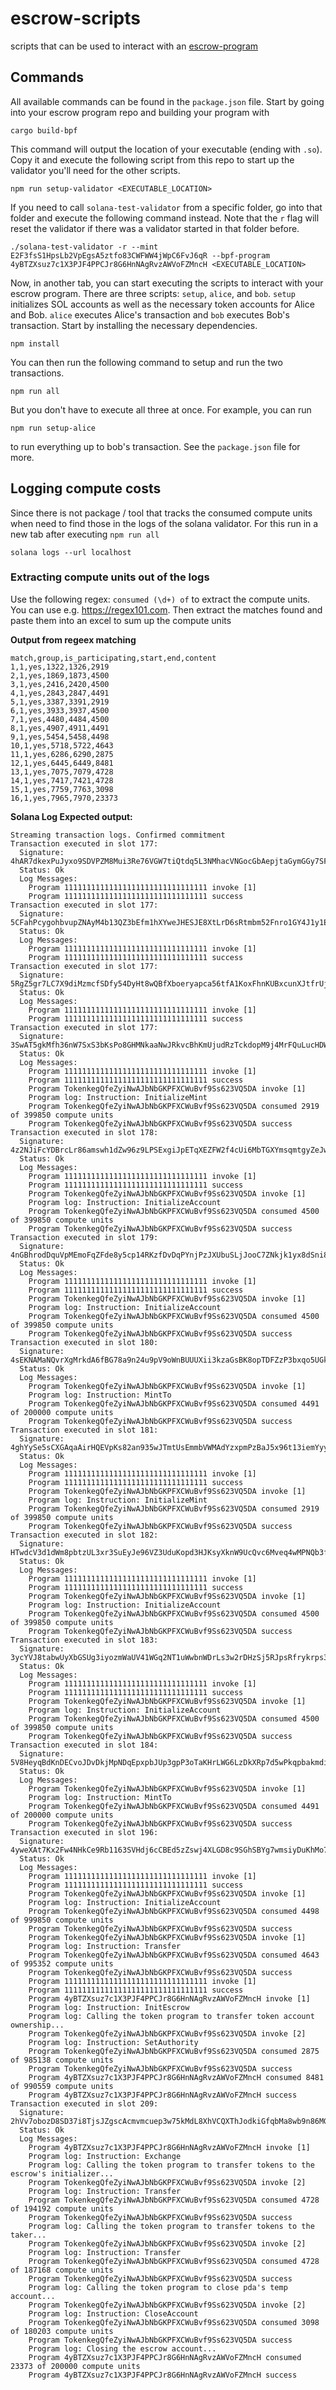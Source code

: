 # escrow-scripts

scripts that can be used to interact with an [escrow-program](https://github.com/paul-schaaf/solana-escrow)


## Commands

All available commands can be found in the `package.json` file. Start by going into your escrow program repo and building your program with
```
cargo build-bpf
```
This command will output the location of your executable (ending with `.so`). Copy it and execute the following script from this repo to start up the validator you'll need for the other scripts.
```
npm run setup-validator <EXECUTABLE_LOCATION>
```

If you need to call `solana-test-validator` from a specific folder, go into that folder and execute the following command instead. Note that the `r` flag will reset the validator if there was a validator started in that folder before.
```
./solana-test-validator -r --mint E2F3fsS1HpsLb2VpEgsA5ztfo83CWFWW4jWpC6FvJ6qR --bpf-program 4yBTZXsuz7c1X3PJF4PPCJr8G6HnNAgRvzAWVoFZMncH <EXECUTABLE_LOCATION>
```

Now, in another tab, you can start executing the scripts to interact with your escrow program. There are three scripts: `setup`, `alice`, and `bob`. `setup` initializes SOL accounts as well as the necessary token accounts for Alice and Bob. `alice` executes Alice's transaction and `bob` executes Bob's transaction. Start by installing the necessary dependencies.
```
npm install
```

You can then run the following command to setup and run the two transactions.
```
npm run all
```
But you don't have to execute all three at once. For example, you can run
```
npm run setup-alice
```
to run everything up to bob's transaction. See the `package.json` file for more.



## Logging compute costs
Since there is not package / tool that tracks the consumed compute units when need to find those in the logs of the solana validator.
For this run in a new tab after executing `npm run all`
```
solana logs --url localhost
```

### Extracting compute units out of the logs
Use the following regex: `consumed (\d+) of` to extract the compute units.
You can use e.g. https://regex101.com. Then extract the matches found and paste them into an excel to sum up the compute units

**Output from regeex matching**
```
match,group,is_participating,start,end,content
1,1,yes,1322,1326,2919
2,1,yes,1869,1873,4500
3,1,yes,2416,2420,4500
4,1,yes,2843,2847,4491
5,1,yes,3387,3391,2919
6,1,yes,3933,3937,4500
7,1,yes,4480,4484,4500
8,1,yes,4907,4911,4491
9,1,yes,5454,5458,4498
10,1,yes,5718,5722,4643
11,1,yes,6286,6290,2875
12,1,yes,6445,6449,8481
13,1,yes,7075,7079,4728
14,1,yes,7417,7421,4728
15,1,yes,7759,7763,3098
16,1,yes,7965,7970,23373
```


**Solana Log Expected output:**

```
Streaming transaction logs. Confirmed commitment
Transaction executed in slot 177:
  Signature: 4hAR7dkexPuJyxo9SDVPZM8Mui3Re76VGW7tiQtdq5L3NMhacVNGocGbAepjtaGymGGy7SFwa3QZsAQaZuhp2ZGF
  Status: Ok
  Log Messages:
    Program 11111111111111111111111111111111 invoke [1]
    Program 11111111111111111111111111111111 success
Transaction executed in slot 177:
  Signature: 5CFahPcygohbvupZNAyM4b13QZ3bEfm1hXYweJHESJE8XtLrD6sRtmbm52Fnro1GY4J1y1EmsRHxCo6YQhQ5vybC
  Status: Ok
  Log Messages:
    Program 11111111111111111111111111111111 invoke [1]
    Program 11111111111111111111111111111111 success
Transaction executed in slot 177:
  Signature: 5RgZ5gr7LC7X9diMzmcfSDfy54DyHt8wQBfXboeryapca56tfA1KoxFhnKUBxcunXJtfrUj9Yt1vZGDbJkgBykzE
  Status: Ok
  Log Messages:
    Program 11111111111111111111111111111111 invoke [1]
    Program 11111111111111111111111111111111 success
Transaction executed in slot 177:
  Signature: 3SwAT5gkMfh36nW7SxS3bKsPo8GHMNkaaNwJRkvcBhKmUjudRzTckdopM9j4MrFQuLucHDWhgvhx11mBneudAZ3n
  Status: Ok
  Log Messages:
    Program 11111111111111111111111111111111 invoke [1]
    Program 11111111111111111111111111111111 success
    Program TokenkegQfeZyiNwAJbNbGKPFXCWuBvf9Ss623VQ5DA invoke [1]
    Program log: Instruction: InitializeMint
    Program TokenkegQfeZyiNwAJbNbGKPFXCWuBvf9Ss623VQ5DA consumed 2919 of 399850 compute units
    Program TokenkegQfeZyiNwAJbNbGKPFXCWuBvf9Ss623VQ5DA success
Transaction executed in slot 178:
  Signature: 4z2NJiFcYDBrcLr86amswh1dZw96z9LPSExgiJpETqXEZFW2f4cUi6MbTGXYmsqmtgyZeJw9QCVcNSUsjz2WJFb1
  Status: Ok
  Log Messages:
    Program 11111111111111111111111111111111 invoke [1]
    Program 11111111111111111111111111111111 success
    Program TokenkegQfeZyiNwAJbNbGKPFXCWuBvf9Ss623VQ5DA invoke [1]
    Program log: Instruction: InitializeAccount
    Program TokenkegQfeZyiNwAJbNbGKPFXCWuBvf9Ss623VQ5DA consumed 4500 of 399850 compute units
    Program TokenkegQfeZyiNwAJbNbGKPFXCWuBvf9Ss623VQ5DA success
Transaction executed in slot 179:
  Signature: 4nGBhrodDquVpMEmoFqZFde8y5cp14RKzfDvDqPYnjPzJXUbuSLjJooC7ZNkjk1yx8dSni8Q4XZJ8oTjfNnMv1U6
  Status: Ok
  Log Messages:
    Program 11111111111111111111111111111111 invoke [1]
    Program 11111111111111111111111111111111 success
    Program TokenkegQfeZyiNwAJbNbGKPFXCWuBvf9Ss623VQ5DA invoke [1]
    Program log: Instruction: InitializeAccount
    Program TokenkegQfeZyiNwAJbNbGKPFXCWuBvf9Ss623VQ5DA consumed 4500 of 399850 compute units
    Program TokenkegQfeZyiNwAJbNbGKPFXCWuBvf9Ss623VQ5DA success
Transaction executed in slot 180:
  Signature: 4sEKNAMaNQvrXgMrkdA6fBG78a9n24u9pV9oWnBUUUXii3kzaGsBK8opTDFZzP3bxqo5UGkR7ySySbMHq41Kvcug
  Status: Ok
  Log Messages:
    Program TokenkegQfeZyiNwAJbNbGKPFXCWuBvf9Ss623VQ5DA invoke [1]
    Program log: Instruction: MintTo
    Program TokenkegQfeZyiNwAJbNbGKPFXCWuBvf9Ss623VQ5DA consumed 4491 of 200000 compute units
    Program TokenkegQfeZyiNwAJbNbGKPFXCWuBvf9Ss623VQ5DA success
Transaction executed in slot 181:
  Signature: 4ghYySe5sCXGAqaAirHQEVpKs82an935wJTmtUsEmmbVWMAdYzxpmPzBaJ5x96t13iemYyyZNzJvAy76adHi5ERM
  Status: Ok
  Log Messages:
    Program 11111111111111111111111111111111 invoke [1]
    Program 11111111111111111111111111111111 success
    Program TokenkegQfeZyiNwAJbNbGKPFXCWuBvf9Ss623VQ5DA invoke [1]
    Program log: Instruction: InitializeMint
    Program TokenkegQfeZyiNwAJbNbGKPFXCWuBvf9Ss623VQ5DA consumed 2919 of 399850 compute units
    Program TokenkegQfeZyiNwAJbNbGKPFXCWuBvf9Ss623VQ5DA success
Transaction executed in slot 182:
  Signature: HTwdcV3d1dWm8pbtzUL3xr3SuEyJe96VZ3UduKopd3HJKsyXknW9UcQvc6Mveq4wMPNQb3fseaSYTT31PxRvMej
  Status: Ok
  Log Messages:
    Program 11111111111111111111111111111111 invoke [1]
    Program 11111111111111111111111111111111 success
    Program TokenkegQfeZyiNwAJbNbGKPFXCWuBvf9Ss623VQ5DA invoke [1]
    Program log: Instruction: InitializeAccount
    Program TokenkegQfeZyiNwAJbNbGKPFXCWuBvf9Ss623VQ5DA consumed 4500 of 399850 compute units
    Program TokenkegQfeZyiNwAJbNbGKPFXCWuBvf9Ss623VQ5DA success
Transaction executed in slot 183:
  Signature: 3ycYVJ8tabwUyXbGSUg3iyozmWaUV41WGq2NT1uWwbnWDrLs3w2rDHzSj5RJpsRfrykrps3spttizUq2N4RsTs7z
  Status: Ok
  Log Messages:
    Program 11111111111111111111111111111111 invoke [1]
    Program 11111111111111111111111111111111 success
    Program TokenkegQfeZyiNwAJbNbGKPFXCWuBvf9Ss623VQ5DA invoke [1]
    Program log: Instruction: InitializeAccount
    Program TokenkegQfeZyiNwAJbNbGKPFXCWuBvf9Ss623VQ5DA consumed 4500 of 399850 compute units
    Program TokenkegQfeZyiNwAJbNbGKPFXCWuBvf9Ss623VQ5DA success
Transaction executed in slot 184:
  Signature: 5V8HeyqBdKnDECvoJDvDkjMpNDqEpxpbJUp3gpP3oTaKHrLWG6LzDkXRp7d5wPkqpbakmdisyBdBa73q6keXdxG9
  Status: Ok
  Log Messages:
    Program TokenkegQfeZyiNwAJbNbGKPFXCWuBvf9Ss623VQ5DA invoke [1]
    Program log: Instruction: MintTo
    Program TokenkegQfeZyiNwAJbNbGKPFXCWuBvf9Ss623VQ5DA consumed 4491 of 200000 compute units
    Program TokenkegQfeZyiNwAJbNbGKPFXCWuBvf9Ss623VQ5DA success
Transaction executed in slot 196:
  Signature: 4yweXAt7Kx2Fw4NHkCe9Rb1163SVHdj6cCBEd5zZswj4XLGD8c9SGhSBYg7wmsiyDuKhMo7bRG3NBCJFbxUSWf5N
  Status: Ok
  Log Messages:
    Program 11111111111111111111111111111111 invoke [1]
    Program 11111111111111111111111111111111 success
    Program TokenkegQfeZyiNwAJbNbGKPFXCWuBvf9Ss623VQ5DA invoke [1]
    Program log: Instruction: InitializeAccount
    Program TokenkegQfeZyiNwAJbNbGKPFXCWuBvf9Ss623VQ5DA consumed 4498 of 999850 compute units
    Program TokenkegQfeZyiNwAJbNbGKPFXCWuBvf9Ss623VQ5DA success
    Program TokenkegQfeZyiNwAJbNbGKPFXCWuBvf9Ss623VQ5DA invoke [1]
    Program log: Instruction: Transfer
    Program TokenkegQfeZyiNwAJbNbGKPFXCWuBvf9Ss623VQ5DA consumed 4643 of 995352 compute units
    Program TokenkegQfeZyiNwAJbNbGKPFXCWuBvf9Ss623VQ5DA success
    Program 11111111111111111111111111111111 invoke [1]
    Program 11111111111111111111111111111111 success
    Program 4yBTZXsuz7c1X3PJF4PPCJr8G6HnNAgRvzAWVoFZMncH invoke [1]
    Program log: Instruction: InitEscrow
    Program log: Calling the token program to transfer token account ownership...
    Program TokenkegQfeZyiNwAJbNbGKPFXCWuBvf9Ss623VQ5DA invoke [2]
    Program log: Instruction: SetAuthority
    Program TokenkegQfeZyiNwAJbNbGKPFXCWuBvf9Ss623VQ5DA consumed 2875 of 985138 compute units
    Program TokenkegQfeZyiNwAJbNbGKPFXCWuBvf9Ss623VQ5DA success
    Program 4yBTZXsuz7c1X3PJF4PPCJr8G6HnNAgRvzAWVoFZMncH consumed 8481 of 990559 compute units
    Program 4yBTZXsuz7c1X3PJF4PPCJr8G6HnNAgRvzAWVoFZMncH success
Transaction executed in slot 209:
  Signature: 2hVv7obozD8SD37i8TjsJZgscAcmvmcuep3w75kMdL8XhVCQXThJodkiGfqbMa8wb9n86MGiGgssinNRyqvbnYFt
  Status: Ok
  Log Messages:
    Program 4yBTZXsuz7c1X3PJF4PPCJr8G6HnNAgRvzAWVoFZMncH invoke [1]
    Program log: Instruction: Exchange
    Program log: Calling the token program to transfer tokens to the escrow's initializer...
    Program TokenkegQfeZyiNwAJbNbGKPFXCWuBvf9Ss623VQ5DA invoke [2]
    Program log: Instruction: Transfer
    Program TokenkegQfeZyiNwAJbNbGKPFXCWuBvf9Ss623VQ5DA consumed 4728 of 194192 compute units
    Program TokenkegQfeZyiNwAJbNbGKPFXCWuBvf9Ss623VQ5DA success
    Program log: Calling the token program to transfer tokens to the taker...
    Program TokenkegQfeZyiNwAJbNbGKPFXCWuBvf9Ss623VQ5DA invoke [2]
    Program log: Instruction: Transfer
    Program TokenkegQfeZyiNwAJbNbGKPFXCWuBvf9Ss623VQ5DA consumed 4728 of 187168 compute units
    Program TokenkegQfeZyiNwAJbNbGKPFXCWuBvf9Ss623VQ5DA success
    Program log: Calling the token program to close pda's temp account...
    Program TokenkegQfeZyiNwAJbNbGKPFXCWuBvf9Ss623VQ5DA invoke [2]
    Program log: Instruction: CloseAccount
    Program TokenkegQfeZyiNwAJbNbGKPFXCWuBvf9Ss623VQ5DA consumed 3098 of 180203 compute units
    Program TokenkegQfeZyiNwAJbNbGKPFXCWuBvf9Ss623VQ5DA success
    Program log: Closing the escrow account...
    Program 4yBTZXsuz7c1X3PJF4PPCJr8G6HnNAgRvzAWVoFZMncH consumed 23373 of 200000 compute units
    Program 4yBTZXsuz7c1X3PJF4PPCJr8G6HnNAgRvzAWVoFZMncH success
```

